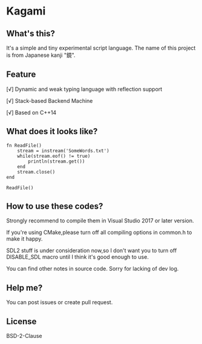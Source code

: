 # Kagami

## What's this?
It's a simple and tiny experimental script language. The name of this project is from Japanese kanji "鏡".

## Feature
[√] Dynamic and weak typing language with reflection support

[√] Stack-based Backend Machine

[√] Based on C++14

## What does it looks like?
```
fn ReadFile()
    stream = instream('SomeWords.txt')
    while(stream.eof() != true)
        println(stream.get())
    end
    stream.close()
end

ReadFile()
```

## How to use these codes?
Strongly recommend to compile them in Visual Studio 2017 or later version.

If you're using CMake,please turn off all compiling options in common.h to make it happy.

SDL2 stuff is under consideration now,so I don't want you to turn off DISABLE_SDL macro until I think it's good enough to use.

You can find other notes in source code. Sorry for lacking of dev log.

## Help me?
You can post issues or create pull request.

## License
BSD-2-Clause
